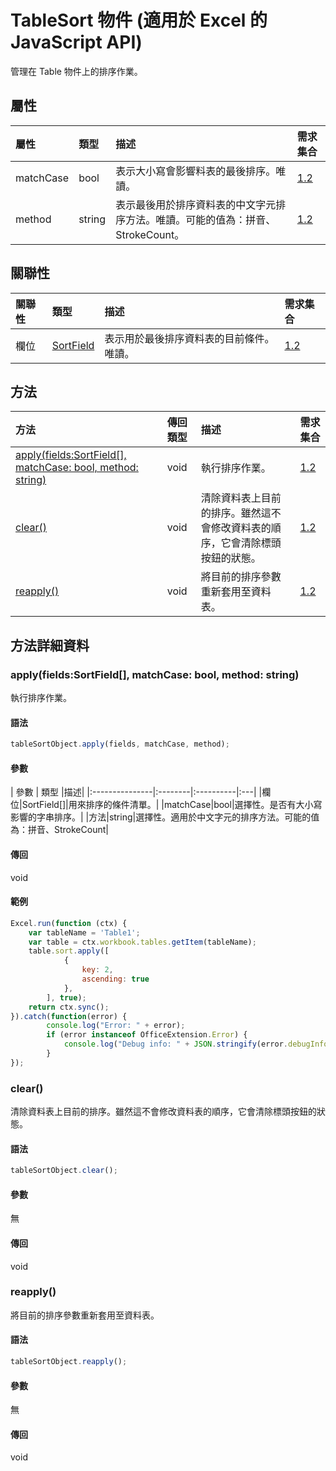 # <a name="tablesort-object-javascript-api-for-excel"></a>TableSort 物件 (適用於 Excel 的 JavaScript API)

管理在 Table 物件上的排序作業。

## <a name="properties"></a>屬性

| 屬性	       | 類型	    |描述| 需求集合|
|:---------------|:--------|:----------|:----|
|matchCase|bool|表示大小寫會影響料表的最後排序。唯讀。|[1.2](../requirement-sets/excel-api-requirement-sets.md)|
|method|string|表示最後用於排序資料表的中文字元排序方法。唯讀。可能的值為：拼音、StrokeCount。|[1.2](../requirement-sets/excel-api-requirement-sets.md)|

## <a name="relationships"></a>關聯性
| 關聯性 | 類型	    |描述| 需求集合|
|:---------------|:--------|:----------|:----|
|欄位|[SortField](sortfield.md)|表示用於最後排序資料表的目前條件。唯讀。|[1.2](../requirement-sets/excel-api-requirement-sets.md)|

## <a name="methods"></a>方法

| 方法           | 傳回類型    |描述| 需求集合|
|:---------------|:--------|:----------|:----|
|[apply(fields:SortField[], matchCase: bool, method: string)](#applyfields-sortfield-matchcase-bool-method-string)|void|執行排序作業。|[1.2](../requirement-sets/excel-api-requirement-sets.md)|
|[clear()](#clear)|void|清除資料表上目前的排序。雖然這不會修改資料表的順序，它會清除標頭按鈕的狀態。|[1.2](../requirement-sets/excel-api-requirement-sets.md)|
|[reapply()](#reapply)|void|將目前的排序參數重新套用至資料表。|[1.2](../requirement-sets/excel-api-requirement-sets.md)|

## <a name="method-details"></a>方法詳細資料


### <a name="applyfields-sortfield-matchcase-bool-method-string"></a>apply(fields:SortField[], matchCase: bool, method: string)
執行排序作業。

#### <a name="syntax"></a>語法
```js
tableSortObject.apply(fields, matchCase, method);
```

#### <a name="parameters"></a>參數
| 參數	       | 類型    |描述|
|:---------------|:--------|:----------|:---|
|欄位|SortField[]|用來排序的條件清單。|
|matchCase|bool|選擇性。是否有大小寫影響的字串排序。|
|方法|string|選擇性。適用於中文字元的排序方法。可能的值為：拼音、StrokeCount|

#### <a name="returns"></a>傳回
void

#### <a name="examples"></a>範例
```js
Excel.run(function (ctx) { 
    var tableName = 'Table1';
    var table = ctx.workbook.tables.getItem(tableName);
    table.sort.apply([ 
            {
                key: 2,
                ascending: true
            },
        ], true);
    return ctx.sync(); 
}).catch(function(error) {
        console.log("Error: " + error);
        if (error instanceof OfficeExtension.Error) {
            console.log("Debug info: " + JSON.stringify(error.debugInfo));
        }
});
```

### <a name="clear"></a>clear()
清除資料表上目前的排序。雖然這不會修改資料表的順序，它會清除標頭按鈕的狀態。

#### <a name="syntax"></a>語法
```js
tableSortObject.clear();
```

#### <a name="parameters"></a>參數
無

#### <a name="returns"></a>傳回
void

### <a name="reapply"></a>reapply()
將目前的排序參數重新套用至資料表。

#### <a name="syntax"></a>語法
```js
tableSortObject.reapply();
```

#### <a name="parameters"></a>參數
無

#### <a name="returns"></a>傳回
void
